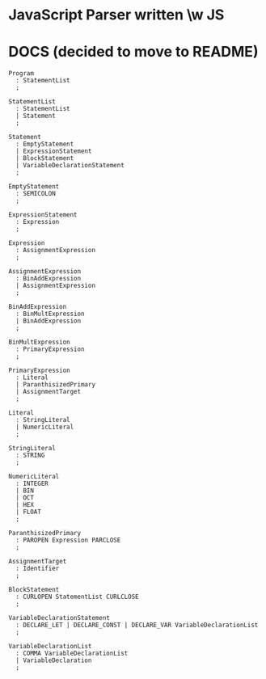 # JavaScript Parser written \w JS

# DOCS (decided to move to README)

```
Program
  : StatementList
  ;
```

```
StatementList
  : StatementList
  | Statement
  ;
```

```
Statement
  : EmptyStatement
  | ExpressionStatement
  | BlockStatement
  | VariableDeclarationStatement
  ;
```

```
EmptyStatement
  : SEMICOLON
  ;
```

```
ExpressionStatement
  : Expression
  ;
```

```
Expression
  : AssignmentExpression
  ;
```

```
AssignmentExpression
  : BinAddExpression
  | AssignmentExpression
  ;
```

```
BinAddExpression
  : BinMultExpression
  | BinAddExpression
  ;
```

```
BinMultExpression
  : PrimaryExpression
  ;
```

```
PrimaryExpression
  : Literal
  | ParanthisizedPrimary
  | AssignmentTarget
  ;
```

```
Literal
  : StringLiteral
  | NumericLiteral
  ;
```

```
StringLiteral
  : STRING
  ;
```

```
NumericLiteral
  : INTEGER
  | BIN
  | OCT
  | HEX
  | FLOAT
  ;
```

```
ParanthisizedPrimary
  : PAROPEN Expression PARCLOSE
  ;
```

```
AssignmentTarget
  : Identifier
  ;
```

```
BlockStatement
  : CURLOPEN StatementList CURLCLOSE
  ;
```

```
VariableDeclarationStatement
  : DECLARE_LET | DECLARE_CONST | DECLARE_VAR VariableDeclarationList
  ;
```

```
VariableDeclarationList
  : COMMA VariableDeclarationList
  | VariableDeclaration
  ;
```